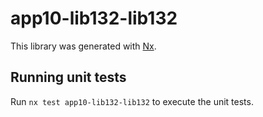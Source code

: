 # app10-lib132-lib132

This library was generated with [Nx](https://nx.dev).

## Running unit tests

Run `nx test app10-lib132-lib132` to execute the unit tests.
